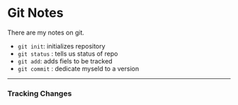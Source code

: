 # Git Notes

There are my notes on git.

* `git init`: initializes repository
* `git status` : tells us status of repo
* `git add`: adds fiels to be tracked 
* `git commit` : dedicate myseld to a version

---

### Tracking Changes


